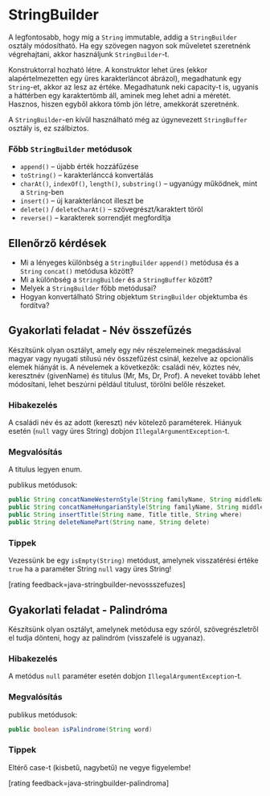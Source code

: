 # StringBuilder

A legfontosabb, hogy míg a `String` immutable, addig a `StringBuilder` osztály módosítható. Ha egy szövegen nagyon sok műveletet szeretnénk végrehajtani, akkor használjunk `StringBuilder`-t.

Konstruktorral hozható létre. A konstruktor lehet üres (ekkor alapértelmezetten egy üres karakterláncot ábrázol), megadhatunk egy `String`-et, akkor az lesz az értéke. Megadhatunk neki capacity-t is, ugyanis a háttérben egy karaktertömb áll, aminek meg lehet adni a méretét.  Hasznos, hiszen egyből akkora tömb jön létre, amekkorát szeretnénk.

A `StringBuilder`-en kívűl használható még az úgynevezett `StringBuffer` osztály is, ez szálbiztos.

### Főbb `StringBuilder` metódusok

*	`append()` – újabb érték hozzáfűzése
*	`toString()` – karakterlánccá konvertálás
*	`charAt()`, `indexOf()`, `length()`, `substring()` – ugyanúgy működnek, mint a `String`-ben
*	`insert()` – új karakterláncot illeszt be
*	`delete()` / `deleteCharAt()` – szövegrészt/karaktert töröl
*	`reverse()` – karakterek sorrendjét megfordítja

## Ellenőrző kérdések

* Mi a lényeges különbség a `StringBuilder` `append()` metódusa és a `String` `concat()` metódusa között?
* Mi a különbség a `StringBuilder` és a `StringBuffer` között?
* Melyek a `StringBuilder` főbb metódusai?
* Hogyan konvertálható String objektum `StringBuilder` objektumba és fordítva?


## Gyakorlati feladat - Név összefűzés
Készítsünk olyan osztályt, amely egy név részelemeinek megadásával magyar vagy nyugati stílusú név összefűzést csinál,
kezelve az opcionális elemek hiányát is. A névelemek a következők: családi név, köztes név, keresztnév (givenName)
és titulus (Mr, Ms, Dr, Prof).
A neveket tovább lehet módosítani, lehet beszúrni például titulust, törölni belőle részeket.


### Hibakezelés
A családi név és az adott (kereszt) név kötelező paraméterek.
Hiányuk esetén (`null` vagy üres String) dobjon  `IllegalArgumentException`-t.

### Megvalósítás

A titulus legyen enum.

publikus metódusok:
```java
public String concatNameWesternStyle(String familyName, String middleName, String givenName, Title title)
public String concatNameHungarianStyle(String familyName, String middleName, String givenName, Title title)
public String insertTitle(String name, Title title, String where)
public String deleteNamePart(String name, String delete)
```

### Tippek

Vezessünk be egy `isEmpty(String)` metódust, amelynek visszatérési értéke `true`
ha a paraméter String `null` vagy üres String!

[rating feedback=java-stringbuilder-nevossszefuzes]

## Gyakorlati feladat - Palindróma
Készítsünk olyan osztályt, amelynek metódusa egy szóról, szövegrészletről el tudja dönteni,
hogy az palindróm (visszafelé is ugyanaz).

### Hibakezelés

A metódus `null` paraméter esetén dobjon  `IllegalArgumentException`-t.

### Megvalósítás

publikus metódusok:
```java
public boolean isPalindrome(String word)
```

### Tippek

Eltérő case-t (kisbetű, nagybetű) ne vegye figyelembe!

[rating feedback=java-stringbuilder-palindroma]
